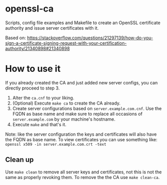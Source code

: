 # openssl-ca
Scripts, config file examples and Makefile to create an OpenSSL certificate
authority and issue server certificates with it.

Based on: https://stackoverflow.com/questions/21297139/how-do-you-sign-a-certificate-signing-request-with-your-certification-authority/21340898#21340898

# How to use it
If you already created the CA and just added new server configs, you can
directly proceed to step 3.

1. Alter the `ca.cnf` to your liking.
2. (Optional) Execute `make ca` to create the CA already.
3. Create server configurations based on `server.example.com.cnf`. Use the
   FQDN as base name and make sure to replace all occasions of
   `server.example.com` by your machine's hostname.
4. Execute `make` and that's it.

Note: like the server configuration the keys and certificates will also have
the FQDN as base name. To view certificates you can use something like:
`openssl x509 -in server.example.com.crt -text`

## Clean up
Use `make clean` to remove all server keys and certificates, not this is not
the same as properly revoking them. To remove the the CA use `make clean-ca`.
